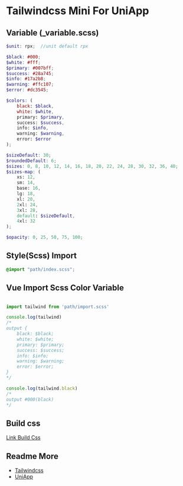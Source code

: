 # Tailwindcss Mini For UniApp

## Variable (_variable.scss)
```scss
$unit: rpx;  //unit default rpx

$black: #000;
$white: #fff;
$primary: #007bff;
$success: #28a745;
$info: #17a2b8;
$warning: #ffc107;
$error: #dc3545;

$colors: (
	black: $black,
	white: $white,
	primary: $primary,
	success: $success,
	info: $info,
	warning: $warning,
	error: $error
);

$sizeDefault: 30;
$roundedDefault: 6;
$sizes: 0, 8, 10, 12, 14, 16, 18, 20, 22, 24, 28, 30, 32, 36, 40;
$sizes-map: (
	xs: 12,
	sm: 14,
	base: 16,
	lg: 18,
	xl: 20,
	2xl: 24,
	3xl: 28,
	default: $sizeDefault,
	4xl: 32
);

$opacity: 0, 25, 50, 75, 100;
```

## Style(Scss) Import

```css
@import "path/index.scss";
```

## Vue Import Scss Color Variable

```js

import tailwind from 'path/import.scss'

console.log(tailwind)
/*
output {
    black: $black;
    white: $white;
    primary: $primary;
    success: $success;
    info: $info;
    warning: $warning;
    error: $error;
}
*/

console.log(tailwind.black)
/*
output #000(black)
*/
```

## Build css
[Link Build Css](./index.css)
## Readme More 

- [Tailwindcss](https://tailwindcss.com/)
- [UniApp](https://uniapp.dcloud.io/)


